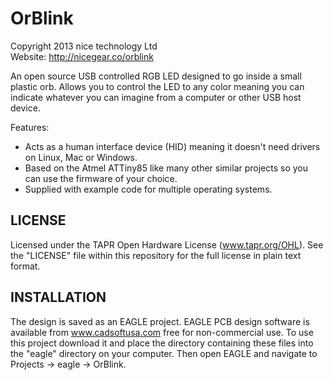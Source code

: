 OrBlink
=======
Copyright 2013 nice technology Ltd  
Website: <http://nicegear.co/orblink>

An open source USB controlled RGB LED designed to go inside a small
plastic orb. Allows you to control the LED to any color meaning
you can indicate whatever you can imagine from a computer or other
USB host device.

Features:

 * Acts as a human interface device (HID) meaning it doesn't
   need drivers on Linux, Mac or Windows.
 * Based on the Atmel ATTiny85 like many other similar projects so
   you can use the firmware of your choice.
 * Supplied with example code for multiple operating systems.


LICENSE
-------
Licensed under the TAPR Open Hardware License (www.tapr.org/OHL).
See the "LICENSE" file within this repository for the full license
in plain text format.

INSTALLATION
------------
The design is saved as an EAGLE project. EAGLE PCB design software is
available from www.cadsoftusa.com free for non-commercial use. To use
this project download it and place the directory containing these files
into the "eagle" directory on your computer. Then open EAGLE and
navigate to Projects -> eagle -> OrBlink.
